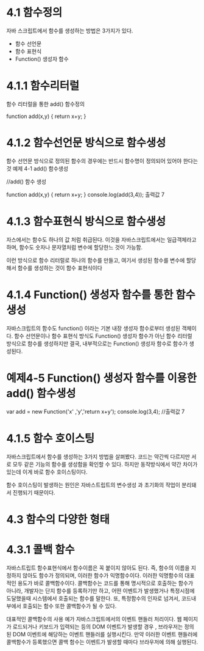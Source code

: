 # 4.1 함수정의

자바 스크립트에서 함수를 생성하는 방법은 3가지가 있다.

- 함수 선언문
- 함수 표현식
- Function() 생성자 함수

# 4.1.1 함수리터럴

함수 리터럴을 통한 add() 함수정의

function add(x,y) {
return x+y;
}

# 4.1.2 함수선언문 방식으로 함수생성

함수 선언문 방식으로 정의된 함수의 경우에는 반드시 함수명이 정의되어 있어야 한다는 것
예제 4-1 add() 함수생성

//add() 함수 생성

function add(x,y) {
return x+y;
}
console.log(add(3,4)); 출력값 7

# 4.1.3 함수표현식 방식으로 함수생성

자스에서는 함수도 하나의 값 처럼 취급된다. 이것을 자바스크립트에서는 일급객체라고 하며,
함수도 숫자나 문자열처럼 변수에 할당한느 것이 가능함.

이런 방식으로 함수 리터럴로 하나의 함수를 만들고,
여기서 생성된 함수를 변수에 할당해서 함수를 생성하는 것이 함수 표현식이다

# 4.1.4 Function() 생성자 함수를 통한 함수 생성

자바스크립트의 함수도 function() 이라는 기본 내장 생성자 함수로부터 생성된 객체이다.
함수 선언문이나 함수 표현식 방식도 Function() 생성자 함수가 아닌 함수 리터럴 방식으로 함수를 생성하지만
결국, 내부적으로는 Function() 생성자 함수로 함수가 생성된다.

# 예제4-5 Function() 생성자 함수를 이용한 add() 함수생성

var add = new Function('x' ,'y','return x+y');
console.log(3,4); //출력값 7

# 4.1.5 함수 호이스팅

자바스크립트에서 함수를 생성하는 3가지 방법을 살펴봤다.
코드는 약간씩 다르지만 서로 모두 같은 기능의 함수를 생성함을 확인할 수 있다.
하지만 동작방식에서 약간 차이가 있는데 이게 바로 함수 호이스팅이다.

함수 호이스팅이 발생하는 원인은 자바스트립트의 변수생성 과 초기화의 작업이 분리돼서 진행되기 때문이다.

# 4.3 함수의 다양한 형태

# 4.3.1 콜백 함수

자바스트립트 함수표현식에서 함수이름은 꼭 붙이지 않아도 된다.
즉, 함수의 이름을 지정하지 않아도 함수가 정의되며, 이러한 함수가 익명함수이다.
이러한 익명함수의 대표적인 용도가 바로 콜백함수이다.
콜백함수는 코드를 통해 명시적으로 호출하는 함수가 아니라, 개발자는 단지 함수를 등록하기만 하고,
어떤 이벤트가 발생했거나 특정시점에 도달했을때 시스템에서 호출되는 함수를 말한다.
또, 특정함수의 인자로 넘겨서, 코드내부에서 호출되는 함수 또한 콜백함수가 될 수 있다.

대표적인 콜백함수의 사용 예가 자바스크립트에서의 이벤트 핸들러 처리이다.
웹 페이지가 로드되거나 키보드가 입력되는 등의 DOM 이벤트가 발생할 경우 ,
브라우저는 정의된 DOM 이벤트에 해당하는 이벤트 핸들러를 실행시킨다.
만약 이러한 이벤트 핸들러에 콜백함수가 등록했으면 콜백 함수는 이벤트가 발생할 때마다 브라우저에 의해 실행된다.
